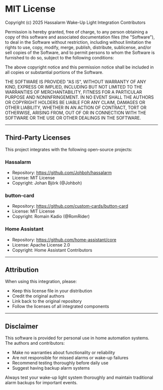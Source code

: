 # MIT License

Copyright (c) 2025 Hassalarm Wake-Up Light Integration Contributors

Permission is hereby granted, free of charge, to any person obtaining a copy
of this software and associated documentation files (the "Software"), to deal
in the Software without restriction, including without limitation the rights
to use, copy, modify, merge, publish, distribute, sublicense, and/or sell
copies of the Software, and to permit persons to whom the Software is
furnished to do so, subject to the following conditions:

The above copyright notice and this permission notice shall be included in all
copies or substantial portions of the Software.

THE SOFTWARE IS PROVIDED "AS IS", WITHOUT WARRANTY OF ANY KIND, EXPRESS OR
IMPLIED, INCLUDING BUT NOT LIMITED TO THE WARRANTIES OF MERCHANTABILITY,
FITNESS FOR A PARTICULAR PURPOSE AND NONINFRINGEMENT. IN NO EVENT SHALL THE
AUTHORS OR COPYRIGHT HOLDERS BE LIABLE FOR ANY CLAIM, DAMAGES OR OTHER
LIABILITY, WHETHER IN AN ACTION OF CONTRACT, TORT OR OTHERWISE, ARISING FROM,
OUT OF OR IN CONNECTION WITH THE SOFTWARE OR THE USE OR OTHER DEALINGS IN THE
SOFTWARE.

---

## Third-Party Licenses

This project integrates with the following open-source projects:

### Hassalarm
- Repository: https://github.com/Johboh/hassalarm
- License: MIT License
- Copyright: Johan Björk (@Johboh)

### button-card
- Repository: https://github.com/custom-cards/button-card
- License: MIT License
- Copyright: Romain Kadio (@RomRider)

### Home Assistant
- Repository: https://github.com/home-assistant/core
- License: Apache License 2.0
- Copyright: Home Assistant Contributors

---

## Attribution

When using this integration, please:
- Keep this license file in your distribution
- Credit the original authors
- Link back to the original repository
- Follow the licenses of all integrated components

---

## Disclaimer

This software is provided for personal use in home automation systems. The authors and contributors:

- Make no warranties about functionality or reliability
- Are not responsible for missed alarms or wake-up failures
- Recommend testing thoroughly before daily use
- Suggest having backup alarm systems

Always test your wake-up light system thoroughly and maintain traditional alarm backups for important events.